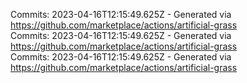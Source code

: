 Commits: 2023-04-16T12:15:49.625Z - Generated via https://github.com/marketplace/actions/artificial-grass
<br>
Commits: 2023-04-16T12:15:49.625Z - Generated via https://github.com/marketplace/actions/artificial-grass
<br>
Commits: 2023-04-16T12:15:49.625Z - Generated via https://github.com/marketplace/actions/artificial-grass
<br>
